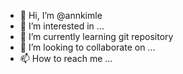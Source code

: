 - 👋 Hi, I’m @annkimle
- 👀 I’m interested in ...
- 🌱 I’m currently learning git repository 
- 💞️ I’m looking to collaborate on ...
- 📫 How to reach me ...

<!---
annkimle/annkimle is a ✨ special ✨ repository because its `README.md` (this file) appears on your GitHub profile.
You can click the Preview link to take a look at your changes.
--->
